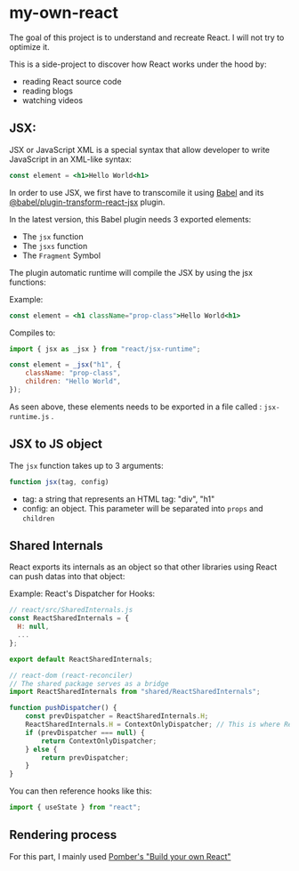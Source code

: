 # my-own-react

The goal of this project is to understand and recreate React. I will not try to optimize it.

This is a side-project to discover how React works under the hood by:

-   reading React source code
-   reading blogs
-   watching videos

## JSX:

JSX or JavaScript XML is a special syntax that allow developer to write JavaScript in an XML-like syntax:

```jsx
const element = <h1>Hello World<h1>
```

In order to use JSX, we first have to transcomile it using [Babel](https://babeljs.io/docs/) and its [@babel/plugin-transform-react-jsx](https://babeljs.io/docs/babel-plugin-transform-react-jsx) plugin.

In the latest version, this Babel plugin needs 3 exported elements:

-   The `jsx` function
-   The `jsxs` function
-   The `Fragment` Symbol

The plugin automatic runtime will compile the JSX by using the jsx functions:

Example:

```jsx
const element = <h1 className="prop-class">Hello World<h1>
```

Compiles to:

```js
import { jsx as _jsx } from "react/jsx-runtime";

const element = _jsx("h1", {
    className: "prop-class",
    children: "Hello World",
});
```

As seen above, these elements needs to be exported in a file called : `jsx-runtime.js` .

## JSX to JS object

The `jsx` function takes up to 3 arguments:

```js
function jsx(tag, config)
```

-   tag: a string that represents an HTML tag: "div", "h1"
-   config: an object. This parameter will be separated into `props` and `children`

## Shared Internals

React exports its internals as an object so that other libraries using React can push datas into that object:

Example: React's Dispatcher for Hooks:

```js
// react/src/SharedInternals.js
const ReactSharedInternals = {
  H: null,
  ...
};

export default ReactSharedInternals;
```

```js
// react-dom (react-reconciler)
// The shared package serves as a bridge
import ReactSharedInternals from "shared/ReactSharedInternals";

function pushDispatcher() {
    const prevDispatcher = ReactSharedInternals.H;
    ReactSharedInternals.H = ContextOnlyDispatcher; // This is where React Hooks are defined
    if (prevDispatcher === null) {
        return ContextOnlyDispatcher;
    } else {
        return prevDispatcher;
    }
}
```

You can then reference hooks like this:

```jsx
import { useState } from "react";
```

## Rendering process

For this part, I mainly used [Pomber's "Build your own React"](https://pomb.us/build-your-own-react/)
